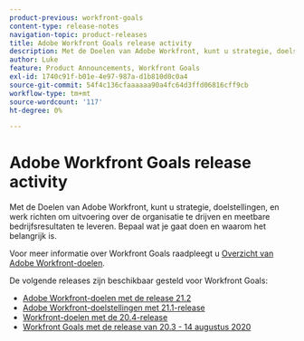 ```yaml
---
product-previous: workfront-goals
content-type: release-notes
navigation-topic: product-releases
title: Adobe Workfront Goals release activity
description: Met de Doelen van Adobe Workfront, kunt u strategie, doelstellingen, en werk richten om uitvoering over de organisatie te drijven en meetbare bedrijfsresultaten te leveren. Bepaal wat je gaat doen en waarom het belangrijk is.
author: Luke
feature: Product Announcements, Workfront Goals
exl-id: 1740c91f-b01e-4e97-987a-d1b810d0c0a4
source-git-commit: 54f4c136cfaaaaaa90a4fc64d3ffd06816cff9cb
workflow-type: tm+mt
source-wordcount: '117'
ht-degree: 0%

---
```


# Adobe Workfront Goals release activity

Met de Doelen van Adobe Workfront, kunt u strategie, doelstellingen, en werk richten om uitvoering over de organisatie te drijven en meetbare bedrijfsresultaten te leveren. Bepaal wat je gaat doen en waarom het belangrijk is.

Voor meer informatie over Workfront Goals raadpleegt u [Overzicht van Adobe Workfront-doelen](../../../workfront-goals/goal-management/wf-goals-overview.md).

De volgende releases zijn beschikbaar gesteld voor Workfront Goals:

* [Adobe Workfront-doelen met de release 21.2](../../../product-announcements/product-releases/goals-release-activity/goals-21.2-release/goals-release-21-2.md)
* [Adobe Workfront-doelstellingen met 21.1-release](../../../product-announcements/product-releases/goals-release-activity/goals-release-21-1.md)
* [Workfront-doelen met de 20.4-release](../../../product-announcements/product-releases/goals-release-activity/goals-release-20-4.md)
* [Workfront Goals met de release van 20.3 - 14 augustus 2020](../../../product-announcements/product-releases/goals-release-activity/goals-release-20.3.md)
